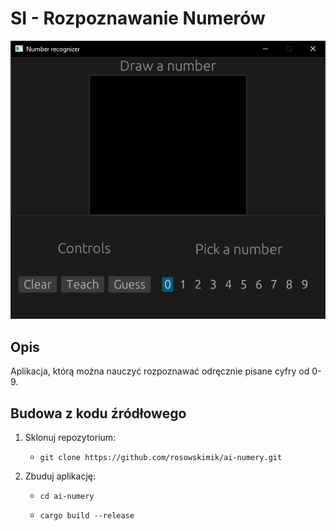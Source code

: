 # SI - Rozpoznawanie Numerów

![Preview](assets/image.png)

## Opis

Aplikacja, którą można nauczyć rozpoznawać odręcznie pisane cyfry od 0-9.

## Budowa z kodu źródłowego

1. Sklonuj repozytorium:

    * `git clone https://github.com/rosowskimik/ai-numery.git`

2. Zbuduj aplikację:

    * `cd ai-numery`
  
    * `cargo build --release`